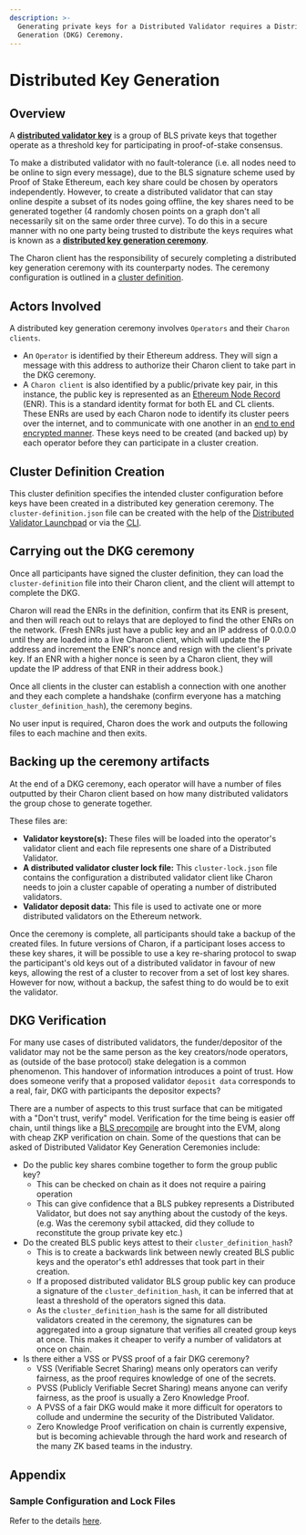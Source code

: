 ```yaml
---
description: >-
  Generating private keys for a Distributed Validator requires a Distributed Key
  Generation (DKG) Ceremony.
---
```


# Distributed Key Generation

## Overview

A [**distributed validator key**](../intro/key-concepts.md#distributed-validator-key) is a group of BLS private keys that together operate as a threshold key for participating in proof-of-stake consensus.

To make a distributed validator with no fault-tolerance (i.e. all nodes need to be online to sign every message), due to the BLS signature scheme used by Proof of Stake Ethereum, each key share could be chosen by operators independently. However, to create a distributed validator that can stay online despite a subset of its nodes going offline, the key shares need to be generated together (4 randomly chosen points on a graph don't all necessarily sit on the same order three curve). To do this in a secure manner with no one party being trusted to distribute the keys requires what is known as a [**distributed key generation ceremony**](../intro/key-concepts.md#distributed-validator-key-generation-ceremony).

The Charon client has the responsibility of securely completing a distributed key generation ceremony with its counterparty nodes. The ceremony configuration is outlined in a [cluster definition](cluster-configuration.md).

## Actors Involved

A distributed key generation ceremony involves `Operators` and their `Charon clients`.

* An `Operator` is identified by their Ethereum address. They will sign a message with this address to authorize their Charon client to take part in the DKG ceremony.
* A `Charon client` is also identified by a public/private key pair, in this instance, the public key is represented as an [Ethereum Node Record](https://eips.ethereum.org/EIPS/eip-778) (ENR). This is a standard identity format for both EL and CL clients. These ENRs are used by each Charon node to identify its cluster peers over the internet, and to communicate with one another in an [end to end encrypted manner](https://github.com/libp2p/go-libp2p/tree/master/p2p/security/noise). These keys need to be created (and backed up) by each operator before they can participate in a cluster creation.

## Cluster Definition Creation

This cluster definition specifies the intended cluster configuration before keys have been created in a distributed key generation ceremony. The `cluster-definition.json` file can be created with the help of the [Distributed Validator Launchpad](cluster-configuration.md#using-the-dv-launchpad) or via the [CLI](cluster-configuration.md#using-the-cli).

## Carrying out the DKG ceremony

Once all participants have signed the cluster definition, they can load the `cluster-definition` file into their Charon client, and the client will attempt to complete the DKG.

Charon will read the ENRs in the definition, confirm that its ENR is present, and then will reach out to relays that are deployed to find the other ENRs on the network. (Fresh ENRs just have a public key and an IP address of 0.0.0.0 until they are loaded into a live Charon client, which will update the IP address and increment the ENR's nonce and resign with the client's private key. If an ENR with a higher nonce is seen by a Charon client, they will update the IP address of that ENR in their address book.)

Once all clients in the cluster can establish a connection with one another and they each complete a handshake (confirm everyone has a matching `cluster_definition_hash`), the ceremony begins.

No user input is required, Charon does the work and outputs the following files to each machine and then exits.

## Backing up the ceremony artifacts

At the end of a DKG ceremony, each operator will have a number of files outputted by their Charon client based on how many distributed validators the group chose to generate together.

These files are:

* **Validator keystore(s):** These files will be loaded into the operator's validator client and each file represents one share of a Distributed Validator.
* **A distributed validator cluster lock file:** This `cluster-lock.json` file contains the configuration a distributed validator client like Charon needs to join a cluster capable of operating a number of distributed validators.
* **Validator deposit data:** This file is used to activate one or more distributed validators on the Ethereum network.

Once the ceremony is complete, all participants should take a backup of the created files. In future versions of Charon, if a participant loses access to these key shares, it will be possible to use a key re-sharing protocol to swap the participant's old keys out of a distributed validator in favour of new keys, allowing the rest of a cluster to recover from a set of lost key shares. However for now, without a backup, the safest thing to do would be to exit the validator.

## DKG Verification

For many use cases of distributed validators, the funder/depositor of the validator may not be the same person as the key creators/node operators, as (outside of the base protocol) stake delegation is a common phenomenon. This handover of information introduces a point of trust. How does someone verify that a proposed validator `deposit data` corresponds to a real, fair, DKG with participants the depositor expects?

There are a number of aspects to this trust surface that can be mitigated with a "Don't trust, verify" model. Verification for the time being is easier off chain, until things like a [BLS precompile](https://eips.ethereum.org/EIPS/eip-2537) are brought into the EVM, along with cheap ZKP verification on chain. Some of the questions that can be asked of Distributed Validator Key Generation Ceremonies include:

* Do the public key shares combine together to form the group public key?
  * This can be checked on chain as it does not require a pairing operation
  * This can give confidence that a BLS pubkey represents a Distributed Validator, but does not say anything about the custody of the keys. (e.g. Was the ceremony sybil attacked, did they collude to reconstitute the group private key etc.)
* Do the created BLS public keys attest to their `cluster_definition_hash`?
  * This is to create a backwards link between newly created BLS public keys and the operator's eth1 addresses that took part in their creation.
  * If a proposed distributed validator BLS group public key can produce a signature of the `cluster_definition_hash`, it can be inferred that at least a threshold of the operators signed this data.
  * As the `cluster_definition_hash` is the same for all distributed validators created in the ceremony, the signatures can be aggregated into a group signature that verifies all created group keys at once. This makes it cheaper to verify a number of validators at once on chain.
* Is there either a VSS or PVSS proof of a fair DKG ceremony?
  * VSS (Verifiable Secret Sharing) means only operators can verify fairness, as the proof requires knowledge of one of the secrets.
  * PVSS (Publicly Verifiable Secret Sharing) means anyone can verify fairness, as the proof is usually a Zero Knowledge Proof.
  * A PVSS of a fair DKG would make it more difficult for operators to collude and undermine the security of the Distributed Validator.
  * Zero Knowledge Proof verification on chain is currently expensive, but is becoming achievable through the hard work and research of the many ZK based teams in the industry.

## Appendix

### Sample Configuration and Lock Files

Refer to the details [here](cluster-configuration.md).
